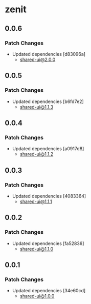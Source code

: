 # zenit

## 0.0.6

### Patch Changes

- Updated dependencies [d83096a]
  - shared-ui@2.0.0

## 0.0.5

### Patch Changes

- Updated dependencies [b6fd7e2]
  - shared-ui@1.1.3

## 0.0.4

### Patch Changes

- Updated dependencies [a0917d8]
  - shared-ui@1.1.2

## 0.0.3

### Patch Changes

- Updated dependencies [4083364]
  - shared-ui@1.1.1

## 0.0.2

### Patch Changes

- Updated dependencies [fa52836]
  - shared-ui@1.1.0

## 0.0.1

### Patch Changes

- Updated dependencies [34e60cd]
  - shared-ui@1.0.0
